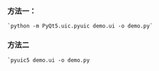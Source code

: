 ### 方法一：
    `python -m PyQt5.uic.pyuic demo.ui -o demo.py`
    
### 方法二
    `pyuic5 demo.ui -o demo.py 